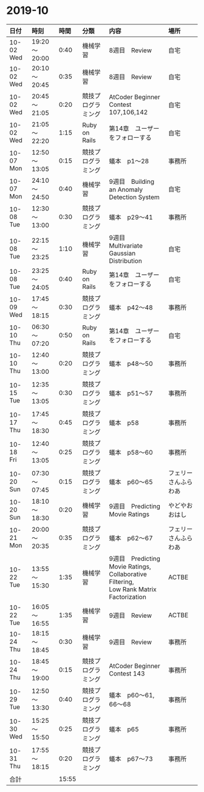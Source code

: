 # 2019-10
|日付|時刻|時間|分類|内容|場所|
|:--|:--|:--|:--|:--|:--|
|10-02 Wed|19:20～20:00|0:40|機械学習|8週目　Review|自宅|
|10-02 Wed|20:10～20:45|0:35|機械学習|8週目　Review|自宅|
|10-02 Wed|20:45～21:05|0:20|競技プログラミング|AtCoder Beginner Contest 107,106,142|自宅|
|10-02 Wed|21:05～22:20|1:15|Ruby on Rails|第14章　ユーザーをフォローする|自宅|
|10-07 Mon|12:50～13:05|0:15|競技プログラミング|蟻本　p1～28|事務所|
|10-07 Mon|24:10～24:50|0:40|機械学習|9週目　Building an Anomaly Detection System|自宅|
|10-08 Tue|12:30～13:00|0:30|競技プログラミング|蟻本　p29～41|事務所|
|10-08 Tue|22:15～23:25|1:10|機械学習|9週目　Multivariate Gaussian Distribution|自宅|
|10-08 Tue|23:25～24:05|0:40|Ruby on Rails|第14章　ユーザーをフォローする|自宅|
|10-09 Wed|17:45～18:15|0:30|競技プログラミング|蟻本　p42～48|事務所|
|10-10 Thu|06:30～07:20|0:50|Ruby on Rails|第14章　ユーザーをフォローする|自宅|
|10-10 Thu|12:40～13:00|0:20|競技プログラミング|蟻本　p48～50|事務所|
|10-15 Tue|12:35～13:05|0:30|競技プログラミング|蟻本　p51～57|事務所|
|10-17 Thu|17:45～18:30|0:45|競技プログラミング|蟻本　p58|事務所|
|10-18 Fri|12:40～13:05|0:25|競技プログラミング|蟻本　p58～60|事務所|
|10-20 Sun|07:30～07:45|0:15|競技プログラミング|蟻本　p60～65|フェリーさんふらわあ|
|10-20 Sun|18:10～18:30|0:20|機械学習|9週目　Predicting Movie Ratings|やどやおおはし|
|10-21 Mon|20:00～20:35|0:35|競技プログラミング|蟻本　p62～67|フェリーさんふらわあ|
|10-22 Tue|13:55～15:30|1:35|機械学習|9週目　Predicting Movie Ratings,<br>Collaborative Filtering,<br>Low Rank Matrix Factorization|ACTBE|
|10-22 Tue|16:05～16:55|1:35|機械学習|9週目　Review|ACTBE|
|10-24 Thu|18:15～18:45|0:30|機械学習|9週目　Review|事務所|
|10-24 Thu|18:45～19:00|0:15|競技プログラミング|AtCoder Beginner Contest 143|事務所|
|10-29 Tue|12:50～13:30|0:40|競技プログラミング|蟻本　p60～61, 66～68|事務所|
|10-30 Wed|15:25～15:50|0:25|競技プログラミング|蟻本　p65|事務所|
|10-31 Thu|17:55～18:15|0:20|競技プログラミング|蟻本　p67～73|事務所|
|合計     ||15:55|||||